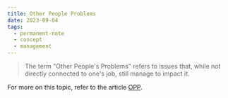 ```yaml
---
title: Other People Problems
date: 2023-09-04
tags:
  - permanent-note
  - concept
  - management
---
```


> The term "Other People's Problems" refers to issues that, while not directly connected to one's job, still manage to impact it.

For more on this topic, refer to the article [OPP](literature-notes/Articles/OPP.md).



